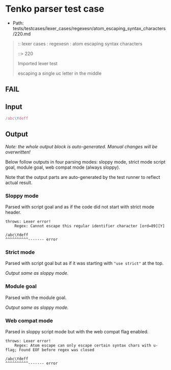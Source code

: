 # Tenko parser test case

- Path: tests/testcases/lexer_cases/regexesn/atom_escaping_syntax_characters/220.md

> :: lexer cases : regexesn : atom escaping syntax characters
>
> ::> 220
>
> Imported lexer test
>
> escaping a single uc letter in the middle

## FAIL

## Input

`````js
/abc\Ydeff
`````

## Output

_Note: the whole output block is auto-generated. Manual changes will be overwritten!_

Below follow outputs in four parsing modes: sloppy mode, strict mode script goal, module goal, web compat mode (always sloppy).

Note that the output parts are auto-generated by the test runner to reflect actual result.

### Sloppy mode

Parsed with script goal and as if the code did not start with strict mode header.

`````
throws: Lexer error!
    Regex: Cannot escape this regular identifier character [ord=89][Y]

/abc\Ydeff
^^^^^^^^^^------- error
`````

### Strict mode

Parsed with script goal but as if it was starting with `"use strict"` at the top.

_Output same as sloppy mode._

### Module goal

Parsed with the module goal.

_Output same as sloppy mode._

### Web compat mode

Parsed in sloppy script mode but with the web compat flag enabled.

`````
throws: Lexer error!
    Regex: Atom escape can only escape certain syntax chars with u-flag; Found EOF before regex was closed

/abc\Ydeff
^^^^^^^^^^------- error
`````

